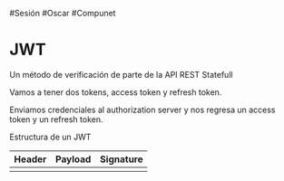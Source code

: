 #Sesión #Oscar #Compunet 

# JWT
Un método de verificación de parte de la API REST Statefull

Vamos a tener dos tokens, access token y refresh token.

Enviamos credenciales al authorization server y nos regresa un access token y un refresh token.

Estructura de un JWT

| Header | Payload | Signature |
| ------ | ------- | --------- |
|        |         |           |

